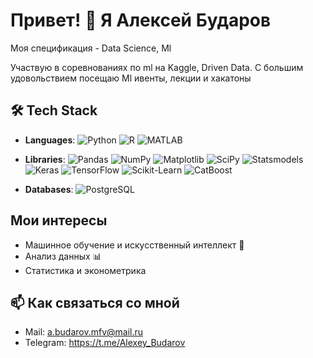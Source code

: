 # Привет! 👋 Я Алексей Бударов

Моя спецификация - Data Science, Ml

Учaствую в соревнованиях по ml на Kaggle, Driven Data. С большим удовольствием посещаю Ml ивенты, лекции и хакатоны

## 🛠️ Tech Stack

- **Languages**:  ![Python](https://img.shields.io/badge/-Python-3776AB?style=flat-square&logo=python&logoColor=white)  ![R](https://img.shields.io/badge/-R-276DC3?style=flat-square&logo=r&logoColor=white) ![MATLAB](https://img.shields.io/badge/-MATLAB-0076A8?style=flat-square&logo=mathworks&logoColor=white)

- **Libraries**:  ![Pandas](https://img.shields.io/badge/-Pandas-150458?style=flat-square&logo=pandas&logoColor=white)  ![NumPy](https://img.shields.io/badge/-NumPy-013243?style=flat-square&logo=numpy&logoColor=white)  ![Matplotlib](https://img.shields.io/badge/-Matplotlib-11557C?style=flat-square&logo=matplotlib&logoColor=white)  ![SciPy](https://img.shields.io/badge/-SciPy-8CAAE6?style=flat-square&logo=scipy&logoColor=white)  ![Statsmodels](https://img.shields.io/badge/-Statsmodels-AB5437?style=flat-square&logo=python&logoColor=white)  ![Keras](https://img.shields.io/badge/-Keras-D00000?style=flat-square&logo=keras&logoColor=white)  ![TensorFlow](https://img.shields.io/badge/-TensorFlow-FF6F00?style=flat-square&logo=tensorflow&logoColor=white)  ![Scikit-Learn](https://img.shields.io/badge/-Scikit--Learn-F7931E?style=flat-square&logo=scikit-learn&logoColor=white)  ![CatBoost](https://img.shields.io/badge/-CatBoost-EB5B28?style=flat-square&logo=catboost&logoColor=white)

  
- **Databases**:  ![PostgreSQL](https://img.shields.io/badge/-PostgreSQL-4169E1?style=flat-square&logo=postgresql&logoColor=white)
  

## Мои интересы
- Машинное обучение и искусственный интеллект 🤖
- Анализ данных 📊
- Статистика и эконометрика

## 📫 Как связаться со мной
- Mail: a.budarov.mfv@mail.ru
- Telegram: https://t.me/Alexey_Budarov
